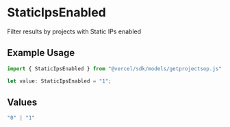# StaticIpsEnabled

Filter results by projects with Static IPs enabled

## Example Usage

```typescript
import { StaticIpsEnabled } from "@vercel/sdk/models/getprojectsop.js";

let value: StaticIpsEnabled = "1";
```

## Values

```typescript
"0" | "1"
```